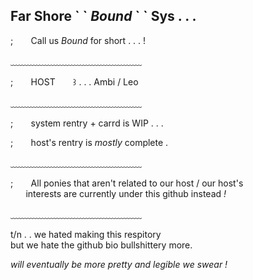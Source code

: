 ## Far Shore \` \` ***Bound*** \` \` Sys . . .

; ⠀⠀ Call us *Bound*  for short . . . !

﹏﹏﹏﹏﹏﹏﹏﹏﹏﹏﹏﹏﹏﹏﹏

; ⠀⠀ HOST ⠀⠀ ꒱ . . . Ambi / Leo

﹏﹏﹏﹏﹏﹏﹏﹏﹏﹏﹏﹏﹏﹏﹏


; ⠀⠀ system rentry + carrd is WIP . . .

; ⠀⠀ host's rentry is *mostly* complete .

﹏﹏﹏﹏﹏﹏﹏﹏﹏﹏﹏﹏﹏﹏﹏

; ⠀⠀ All ponies that aren't related to our host / our host's<br> 
 ⠀⠀ interests are currently under this github instead *!*

﹏﹏﹏﹏﹏﹏﹏﹏﹏﹏﹏﹏﹏﹏﹏

t/n . . we hated making this respitory <br>
but we hate the github bio bullshittery more.


*will eventually be more pretty and legible we swear !*
